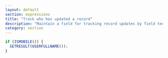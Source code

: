 ```yaml
---
layout: default
section: expressions
title: "Track who has updated a record"
description: "Maintain a field for tracking record updates by field technicians only."
category: section
---
```


```js
if (ISMOBILE()) {
  SETRESULT(USERFULLNAME());
}
```
